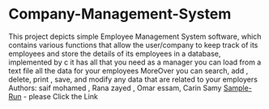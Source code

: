 # Company-Management-System
This project depicts simple Employee Management System software, which contains various functions that allow the user/company to keep track of its employees and store the details of its employees in a database, implemented by c it has all that you need as a manager you can load from a text file all the data for your employees MoreOver you can search, add , delete, print , save, and modify any data that are related to your employers 
Authors: saif mohamed , Rana zayed , Omar essam, Carin Samy
[Sample-Run](https://www.youtube.com/watch?v=NTa0hOSPRHI) - please Click the Link
